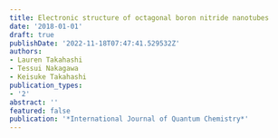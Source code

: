 ```yaml
---
title: Electronic structure of octagonal boron nitride nanotubes
date: '2018-01-01'
draft: true
publishDate: '2022-11-18T07:47:41.529532Z'
authors:
- Lauren Takahashi
- Tessui Nakagawa
- Keisuke Takahashi
publication_types:
- '2'
abstract: ''
featured: false
publication: '*International Journal of Quantum Chemistry*'
---
```


